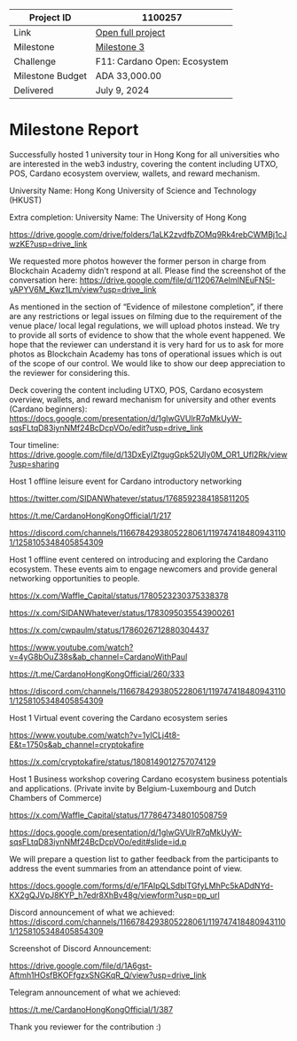|Project ID|1100257|
|-----------|-------------|
|Link|[Open full project](https://projectcatalyst.io/funds/11/cardano-open-ecosystem/sidan-or-waffle-hong-kong-cardano-community)|
|Milestone|[Milestone 3](https://milestones.projectcatalyst.io/projects/1100257/milestones/3)|
|Challenge|F11: Cardano Open: Ecosystem|
|Milestone Budget|ADA 33,000.00|
|Delivered|July 9, 2024|

# Milestone Report

	
Successfully hosted 1 university tour in Hong Kong for all universities who are interested in the web3 industry, covering the content including UTXO, POS, Cardano ecosystem overview, wallets, and reward mechanism.

University Name: Hong Kong University of Science and Technology (HKUST)

Extra completion: University Name: The University of Hong Kong

https://drive.google.com/drive/folders/1aLK2zvdfbZOMq9Rk4rebCWMBj1cJwzKE?usp=drive_link

We requested more photos however the former person in charge from Blockchain Academy didn’t respond at all. Please find the screenshot of the conversation here: https://drive.google.com/file/d/112067AeImINEuFN5I-yAPYV6M_Kwz1Lm/view?usp=drive_link

As mentioned in the section of “Evidence of milestone completion”, if there are any restrictions or legal issues on filming due to the requirement of the venue place/ local legal regulations, we will upload photos instead. We try to provide all sorts of evidence to show that the whole event happened. We hope that the reviewer can understand it is very hard for us to ask for more photos as Blockchain Academy has tons of operational issues which is out of the scope of our control. We would like to show our deep appreciation to the reviewer for considering this.

Deck covering the content including UTXO, POS, Cardano ecosystem overview, wallets, and reward mechanism for university and other events (Cardano beginners): https://docs.google.com/presentation/d/1glwGVUlrR7qMkUyW-sqsFLtqD83iynNMf24BcDcpVOo/edit?usp=drive_link

Tour timeline: https://drive.google.com/file/d/13DxEyIZtgugGpk52UIy0M_OR1_Ufl2Rk/view?usp=sharing

Host 1 offline leisure event for Cardano introductory networking

https://twitter.com/SIDANWhatever/status/1768592384185811205

https://t.me/CardanoHongKongOfficial/1/217

https://discord.com/channels/1166784293805228061/1197474184809431101/1258105348405854309

Host 1 offline event centered on introducing and exploring the Cardano ecosystem. These events aim to engage newcomers and provide general networking opportunities to people.

https://x.com/Waffle_Capital/status/1780523230375338378

https://x.com/SIDANWhatever/status/1783095035543900261

https://x.com/cwpaulm/status/1786026712880304437

https://www.youtube.com/watch?v=4yG8bOuZ38s&ab_channel=CardanoWithPaul

https://t.me/CardanoHongKongOfficial/260/333

https://discord.com/channels/1166784293805228061/1197474184809431101/1258105348405854309

Host 1 Virtual event covering the Cardano ecosystem series

https://www.youtube.com/watch?v=1yICLj4t8-E&t=1750s&ab_channel=cryptokafire

https://x.com/cryptokafire/status/1808149012757074129

Host 1 Business workshop covering Cardano ecosystem business potentials and applications. (Private invite by Belgium-Luxembourg and Dutch Chambers of Commerce)

https://x.com/Waffle_Capital/status/1778647348010508759

https://docs.google.com/presentation/d/1glwGVUlrR7qMkUyW-sqsFLtqD83iynNMf24BcDcpVOo/edit#slide=id.p

We will prepare a question list to gather feedback from the participants to address the event summaries from an attendance point of view.

https://docs.google.com/forms/d/e/1FAIpQLSdblTGfyLMhPc5kADdNYd-KX2gQJVpJ8KYP_h7edr8XhBv48g/viewform?usp=pp_url

Discord announcement of what we achieved: https://discord.com/channels/1166784293805228061/1197474184809431101/1258105348405854309

Screenshot of Discord Announcement:

https://drive.google.com/file/d/1A6gst-Aftmh1HOsfBKOFfgzxSNGKqR_Q/view?usp=drive_link

Telegram announcement of what we achieved:

https://t.me/CardanoHongKongOfficial/1/387

Thank you reviewer for the contribution :)
